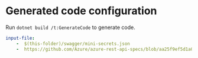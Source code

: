 # Generated code configuration

Run `dotnet build /t:GenerateCode` to generate code.

``` yaml
input-file:
    -  $(this-folder)/swagger/mini-secrets.json
    -  https://github.com/Azure/azure-rest-api-specs/blob/aa25f9ef5d1a0def29dfe607d9bc475e943bb4c1/specification/batch/data-plane/Microsoft.Batch/stable/2020-09-01.12.0/BatchService.json
```
